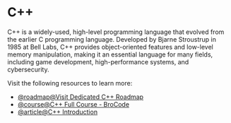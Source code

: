 # C++

C++ is a widely-used, high-level programming language that evolved from the earlier C programming language. Developed by Bjarne Stroustrup in 1985 at Bell Labs, C++ provides object-oriented features and low-level memory manipulation, making it an essential language for many fields, including game development, high-performance systems, and cybersecurity.

Visit the following resources to learn more:

- [@roadmap@Visit Dedicated C++ Roadmap](/cpp)
- [@course@C++ Full Course - BroCode](https://www.youtube.com/watch?v=-TkoO8Z07hI)
- [@article@C++ Introduction](https://www.w3schools.com/cpp/cpp_intro.asp)